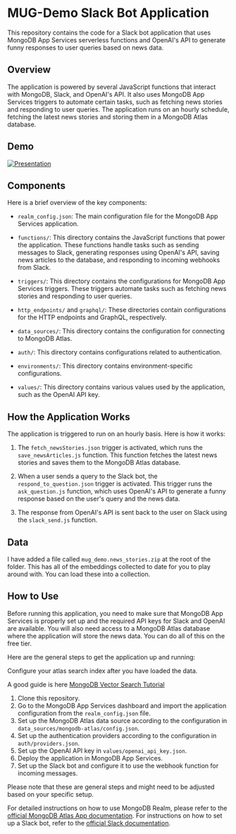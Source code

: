 # MUG-Demo Slack Bot Application

This repository contains the code for a Slack bot application that uses MongoDB App Services serverless functions and OpenAI's API to generate funny responses to user queries based on news data.

## Overview

The application is powered by several JavaScript functions that interact with MongoDB, Slack, and OpenAI's API. It also uses MongoDB App Services triggers to automate certain tasks, such as fetching news stories and responding to user queries. The application runs on an hourly schedule, fetching the latest news stories and storing them in a MongoDB Atlas database.

## Demo

[![Presentation](http://img.youtube.com/vi/_lOeYFDuGtQ/0.jpg)](http://www.youtube.com/watch?v=_lOeYFDuGtQ)


## Components

Here is a brief overview of the key components:

- `realm_config.json`: The main configuration file for the MongoDB App Services application.

- `functions/`: This directory contains the JavaScript functions that power the application. These functions handle tasks such as sending messages to Slack, generating responses using OpenAI's API, saving news articles to the database, and responding to incoming webhooks from Slack.

- `triggers/`: This directory contains the configurations for MongoDB App Services triggers. These triggers automate tasks such as fetching news stories and responding to user queries.

- `http_endpoints/` and `graphql/`: These directories contain configurations for the HTTP endpoints and GraphQL, respectively.

- `data_sources/`: This directory contains the configuration for connecting to MongoDB Atlas.

- `auth/`: This directory contains configurations related to authentication.

- `environments/`: This directory contains environment-specific configurations.

- `values/`: This directory contains various values used by the application, such as the OpenAI API key.

## How the Application Works

The application is triggered to run on an hourly basis. Here is how it works:

1. The `fetch_newsStories.json` trigger is activated, which runs the `save_newsArticles.js` function. This function fetches the latest news stories and saves them to the MongoDB Atlas database.

2. When a user sends a query to the Slack bot, the `respond_to_question.json` trigger is activated. This trigger runs the `ask_question.js` function, which uses OpenAI's API to generate a funny response based on the user's query and the news data.

3. The response from OpenAI's API is sent back to the user on Slack using the `slack_send.js` function.

## Data

I have added a file called `mug_demo.news_stories.zip` at the root of the folder. This has all of the embeddings collected to date for you to play around with. You can load these into a collection.

## How to Use

Before running this application, you need to make sure that MongoDB App Services is properly set up and the required API keys for Slack and OpenAI are available. You will also need access to a MongoDB Atlas database where the application will store the news data. You can do all of this on the free tier.

Here are the general steps to get the application up and running:

Configure your atlas search index after you have loaded the data. 

A good guide is here [MongoDB Vector Search Tutorial](https://www.mongodb.com/developer/products/atlas/semantic-search-mongodb-atlas-vector-search/)

1. Clone this repository.
2. Go to the MongoDB App Services dashboard and import the application configuration from the `realm_config.json` file.
3. Set up the MongoDB Atlas data source according to the configuration in `data_sources/mongodb-atlas/config.json`.
4. Set up the authentication providers according to the configuration in `auth/providers.json`.
5. Set up the OpenAI API key in `values/openai_api_key.json`.
6. Deploy the application in MongoDB App Services.
7. Set up the Slack bot and configure it to use the webhook function for incoming messages.

Please note that these are general steps and might need to be adjusted based on your specific setup.

For detailed instructions on how to use MongoDB Realm, please refer to the [official MongoDB Atlas App documentation](https://www.mongodb.com/docs/atlas/app-services/). For instructions on how to set up a Slack bot, refer to the [official Slack documentation](https://api.slack.com/bot-users).
